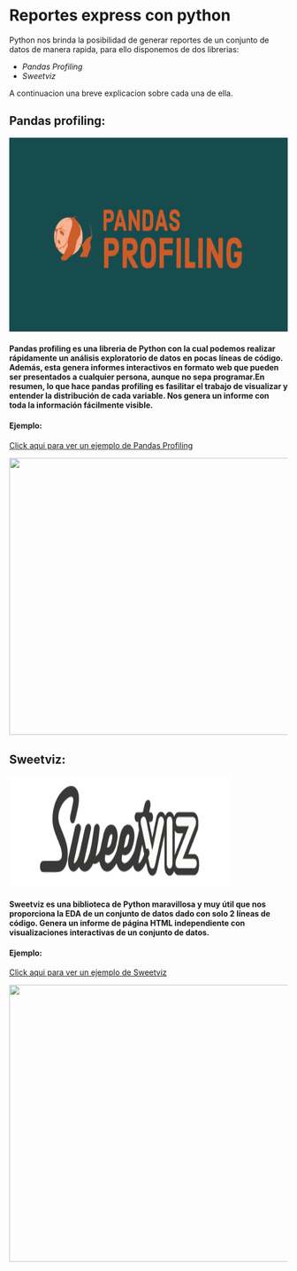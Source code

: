# Reportes express con python
Python nos brinda la posibilidad de generar reportes de un conjunto de datos de manera rapida, para ello disponemos de dos librerias:
*  *Pandas Profiling*
*  *Sweetviz*

A continuacion una breve explicacion sobre cada una de ella.


## Pandas profiling:

<img src="https://github.com/f3derico1991/Python_reportes_express/blob/main/imagenes/pandasprofiling.png" width="550" height="350" />

#### Pandas profiling es una libreria de Python con la cual podemos realizar rápidamente un análisis exploratorio de datos en pocas líneas de código. Además, esta genera informes interactivos en formato web que pueden ser presentados a cualquier persona, aunque no sepa programar.En resumen, lo que hace pandas profiling es fasilitar el trabajo de visualizar y entender la distribución de cada variable. Nos genera un informe con toda la información fácilmente visible.

#### Ejemplo:
<a class="fcc-btn" href="http://localhost:8888/view/Untitled%20Folder/your_report.html">Click aqui para ver un ejemplo de Pandas Profiling</a>



<img src="https://github.com/f3derico1991/Reportes-express/blob/master/Reportes_con_python/imagenes/0_nyIppLKXNHlrR9_4.gif" width="650" height="500" />


## Sweetviz:

<img src="https://github.com/f3derico1991/Python_reportes_express/blob/main/imagenes/sweetvez.png" width="400" height="200" />

#### Sweetviz es una biblioteca de Python maravillosa y muy útil que nos proporciona la EDA de un conjunto de datos dado con solo 2 líneas de código. Genera un informe de página HTML independiente con visualizaciones interactivas de un conjunto de datos.

#### Ejemplo:
<a class="fcc-btn" href="http://localhost:8888/view/Untitled%20Folder/SWEETVIZ_REPORT.html">Click aqui para ver un ejemplo de Sweetviz</a> 



<img src="https://miro.medium.com/max/700/1*B5NkjnuUXyCOQ1hwsHFPYA.gif" width="650" height="500" />
